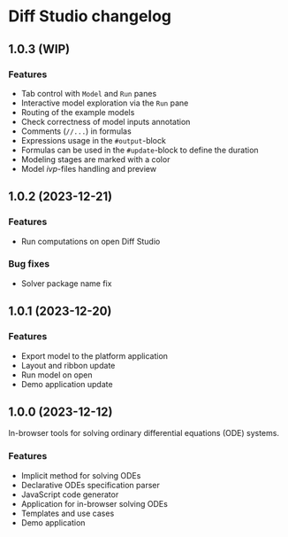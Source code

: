 # Diff Studio changelog

## 1.0.3 (WIP)

### Features

* Tab control with `Model` and `Run` panes
* Interactive model exploration via the `Run` pane
* Routing of the example models
* Check correctness of model inputs annotation
* Comments (`//...`) in formulas
* Expressions usage in the `#output`-block
* Formulas can be used in the `#update`-block to define the duration
* Modeling stages are marked with a color
* Model *ivp*-files handling and preview

## 1.0.2 (2023-12-21)

### Features

* Run computations on open Diff Studio

### Bug fixes

* Solver package name fix

## 1.0.1 (2023-12-20)

### Features

* Export model to the platform application
* Layout and ribbon update
* Run model on open
* Demo application update

## 1.0.0 (2023-12-12)

In-browser tools for solving ordinary differential equations (ODE) systems.

### Features

* Implicit method for solving ODEs
* Declarative ODEs specification parser
* JavaScript code generator
* Application for in-browser solving ODEs
* Templates and use cases
* Demo application
